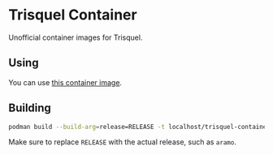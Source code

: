 # Trisquel Container

Unofficial container images for Trisquel.

## Using

You can use [this container image](https://github.com/charles25565/trisquel-container/pkgs/container/trisquel-container).

## Building

```sh
podman build --build-arg=release=RELEASE -t localhost/trisquel-container:latest .
```

Make sure to replace `RELEASE` with the actual release, such as `aramo`.

